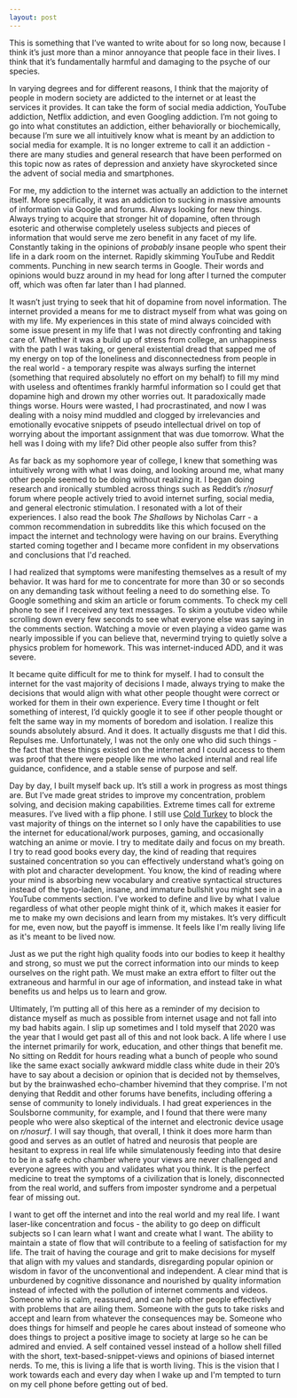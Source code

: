 ```yaml
---
layout: post
---
```


This is something that I’ve wanted to write about for so long now, because I think it’s just more than a minor annoyance that people face in their lives.  I think that it’s fundamentally harmful and damaging to the psyche of our species.

In varying degrees and for different reasons, I think that the majority of people in modern society are addicted to the internet or at least the services it provides.  It can take the form of social media addiction, YouTube addiction, Netflix addiction, and even Googling addiction.  I’m not going to go into what constitutes an addiction, either behaviorally or biochemically, because I’m sure we all intuitively know what is meant by an addiction to social media for example.  It is no longer extreme to call it an addiction - there are many studies and general research that have been performed on this topic now as rates of depression and anxiety have skyrocketed since the advent of social media and smartphones.

For me, my addiction to the internet was actually an addiction to the internet itself.  More specifically, it was an addiction to sucking in massive amounts of information via Google and forums.  Always looking for new things.  Always trying to acquire that stronger hit of dopamine, often through esoteric and otherwise completely useless subjects and pieces of information that would serve me zero benefit in any facet of my life.  Constantly taking in the opinions of *probably* insane people who spent their life in a dark room on the internet.  Rapidly skimming YouTube and Reddit comments.  Punching in new search terms in Google.  Their words and opinions would buzz around in my head for long after I turned the computer off, which was often far later than I had planned. 

It wasn’t just trying to seek that hit of dopamine from novel information.  The internet provided a means for me to distract myself from what was going on with my life.  My experiences in this state of mind always coincided with some issue present in my life that I was not directly confronting and taking care of.  Whether it was a build up of stress from college,  an unhappiness with the path I was taking, or general existential dread that sapped me of my energy on top of the loneliness and disconnectedness from people in the real world - a temporary respite was always surfing the internet (something that required absolutely no effort on my behalf) to fill my mind with useless and oftentimes frankly harmful information so I could get that dopamine high and drown my other worries out.  It paradoxically made things worse.  Hours were wasted, I had procrastinated, and now I was dealing with a noisy mind muddled and clogged by irrelevancies and emotionally evocative snippets of pseudo intellectual drivel on top of worrying about the important assignment that was due tomorrow.  What the hell was I doing with my life?  Did other people also suffer from this?

As far back as my sophomore year of college, I knew that something was intuitively wrong with what I was doing, and looking around me, what many other people seemed to be doing without realizing it.  I began doing research and ironically stumbled across things such as Reddit’s *r/nosurf* forum where people actively tried to avoid internet surfing, social media, and general electronic stimulation.  I resonated with a lot of their experiences.  I also read the book *The Shallows* by Nicholas Carr - a common recommendation in subreddits like this which focused on the impact the internet and technology were having on our brains.  Everything started coming together and I became more confident in my observations and conclusions that I'd reached.

I had realized that symptoms were manifesting themselves as a result of my behavior.  It was hard for me to concentrate for more than 30 or so seconds on any demanding task without feeling a need to do something else.  To Google something and skim an article or forum comments.  To check my cell phone to see if I received any text messages.  To skim a youtube video while scrolling down every few seconds to see what everyone else was saying in the comments section.  Watching a movie or even playing a video game was nearly impossible if you can believe that, nevermind trying to quietly solve a physics problem for homework.  This was internet-induced ADD, and it was severe.

It became quite difficult for me to think for myself.  I had to consult the internet for the vast majority of decisions I made, always trying to make the decisions that would align with what other people thought were correct or worked for them in their own experience.  Every time I thought or felt something of interest, I’d quickly google it to see if other people thought or felt the same way in my moments of boredom and isolation.  I realize this sounds absolutely absurd.  And it does.  It actually disgusts me that I did this.  Repulses me.  Unfortunately, I was not the only one who did such things - the fact that these things existed on the internet and I could access to them was proof that there were people like me who lacked internal and real life guidance, confidence, and a stable sense of purpose and self.

Day by day, I built myself back up.  It’s still a work in progress as most things are.  But I’ve made great strides to improve my concentration, problem solving, and decision making capabilities.  Extreme times call for extreme measures.  I’ve lived with a flip phone.  I still use [Cold Turkey](https://getcoldturkey.com/) to block the vast majority of things on the internet so I only have the capabilities to use the internet for educational/work purposes, gaming, and occasionally watching an anime or movie.  I try to meditate daily and focus on my breath.  I try to read good books every day, the kind of reading that requires sustained concentration so you can effectively understand what’s going on with plot and character development.  You know, the kind of reading where your mind is absorbing new vocabulary and creative syntactical structures instead of the typo-laden, insane, and immature bullshit you might see in a YouTube comments section.  I’ve worked to define and live by what I value regardless of what other people might think of it, which makes it easier for me to make my own decisions and learn from my mistakes.  It’s very difficult for me, even now, but the payoff is immense.  It feels like I'm really living life as it's meant to be lived now.

Just as we put the right high quality foods into our bodies to keep it healthy and strong, so must we put the correct information into our minds to keep ourselves on the right path.  We must make an extra effort to filter out the extraneous and harmful in our age of information, and instead take in what benefits us and helps us to learn and grow.

Ultimately, I’m putting all of this here as a reminder of my decision to distance myself as much as possible from internet usage and not fall into my bad habits again.  I slip up sometimes and I told myself that 2020 was the year that I would get past all of this and not look back.  A life where I use the internet primarily for work, education, and other things that benefit me.  No sitting on Reddit for hours reading what a bunch of people who sound like the same exact socially awkward middle class white dude in their 20’s have to say about a decision or opinion that is decided not by themselves, but by the brainwashed echo-chamber hivemind that they comprise.  I'm not denying that Reddit and other forums have benefits, including offering a sense of community to lonely individuals.  I had great experiences in the Soulsborne community, for example, and I found that there were many people who were also skeptical of the internet and electronic device usage on *r/nosurf*.  I will say though, that overall, I think it does more harm than good and serves as an outlet of hatred and neurosis that people are hesitant to express in real life while simulatenously feeding into that desire to be in a safe echo chamber where your views are never challenged and everyone agrees with you and validates what you think.  It is the perfect medicine to treat the symptoms of a civilization that is lonely, disconnected from the real world, and suffers from imposter syndrome and a perpetual fear of missing out.

I want to get off the internet and into the real world and my real life.  I want laser-like concentration and focus - the ability to go deep on difficult subjects so I can learn what I want and create what I want.  The ability to maintain a state of flow that will contribute to a feeling of satisfaction for my life.  The trait of having the courage and grit to make decisions for myself that align with my values and standards, disregarding popular opinion or wisdom in favor of the unconventional and independent.  A clear mind that is unburdened by cognitive dissonance and nourished by quality information instead of infected with the pollution of internet comments and videos.  Someone who is calm, reassured, and can help other people effectively with problems that are ailing them.  Someone with the guts to take risks and accept and learn from whatever the consequences may be.  Someone who does things for himself and people he cares about instead of someone who does things to project a positive image to society at large so he can be admired and envied.  A self contained vessel instead of a hollow shell filled with the short, text-based-snippet-views and opinions of biased internet nerds.  To me, this is living a life that is worth living.  This is the vision that I work towards each and every day when I wake up and I'm tempted to turn on my cell phone before getting out of bed.
